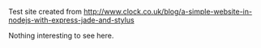 Test site created from http://www.clock.co.uk/blog/a-simple-website-in-nodejs-with-express-jade-and-stylus

Nothing interesting to see here.
